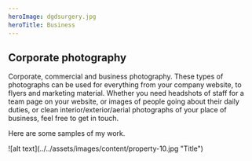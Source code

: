 ```yaml
---
heroImage: dgdsurgery.jpg
heroTitle: Business
---
```


## **Corporate** photography

Corporate, commercial and business photography. These types of photographs can be
used for everything from your company website, to flyers and marketing material.
Whether you need headshots of staff for a team page on your website, or images of
people going about their daily duties, or clean interior/exterior/aerial
photographs of your place of business, feel free to get in touch.

Here are some samples of my work.

<div component="image-curtains" modifier="" layout="LR" >
  ![alt text](../../assets/images/content/property-10.jpg "Title")  
</div>
  

